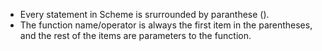 * Every statement in Scheme is srurrounded by paranthese ().
* The function name/operator is always the first item in the parentheses, and the rest of the items are parameters to the function.
